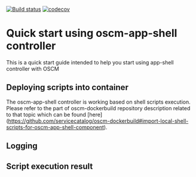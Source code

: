 [![Build status](https://travis-ci.org/servicecatalog/oscm-app-shell.svg?branch=master)](https://travis-ci.org/servicecatalog/oscm-app-shell)
[![codecov](https://codecov.io/gh/servicecatalog/oscm-app-shell/branch/master/graph/badge.svg)](https://codecov.io/gh/servicecatalog/oscm-app-shell)

# Quick start using oscm-app-shell controller
This is a quick start guide intended to help you start using app-shell controller with OSCM

## Deploying scripts into container
The oscm-app-shell controller is working based on shell scripts execution. Please refer to the part of oscm-dockerbuild repository description related to that topic which can be found [here] (https://github.com/servicecatalog/oscm-dockerbuild#import-local-shell-scripts-for-oscm-app-shell-component).

## Logging

## Script execution result